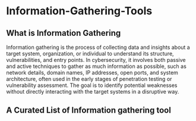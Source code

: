 # Information-Gathering-Tools

## What is Information Gathering
Information gathering is the process of collecting data and insights about a target system, organization, or individual to understand its structure, vulnerabilities, and entry points. In cybersecurity, it involves both passive and active techniques to gather as much information as possible, such as network details, domain names, IP addresses, open ports, and system architecture, often used in the early stages of penetration testing or vulnerability assessment. The goal is to identify potential weaknesses without directly interacting with the target systems in a disruptive way.


## A Curated List of Information gathering tool
